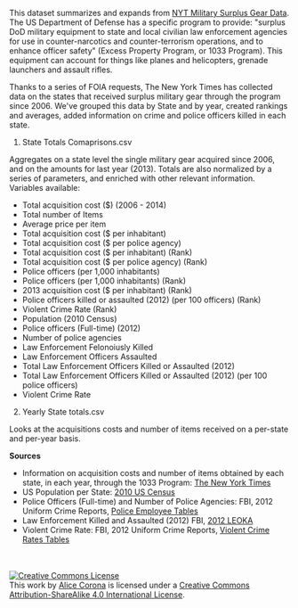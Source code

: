 This dataset summarizes and expands from [NYT Military Surplus Gear Data](https://github.com/TheUpshot/Military-Surplus-Gear).
The US Department of Defense has a specific program to provide: 
"surplus DoD military equipment to state and local civilian law enforcement agencies for use in counter-narcotics and counter-terrorism operations, and to enhance officer safety" (Excess Property Program, or 1033 Program). 
This equipment can account for things like planes and helicopters,  grenade launchers and assault rifles.

Thanks to a series of FOIA requests, The New York Times has collected data on the states that received surplus military gear through the program since 2006. 
We've grouped this data by State and by year, created rankings and averages, added information on crime and police officers killed in each state.


1. State Totals Comaprisons.csv

Aggregates on a state level the single military gear acquired since 2006, and on the amounts for last year (2013). Totals are also normalized by a series of parameters, and enriched with other relevant information.
Variables available:

  - Total acquisition cost ($) (2006 - 2014)	
  - Total number of Items	
  - Average price per item	
  - Total acquisition cost ($ per inhabitant)	
  - Total acquisition cost ($ per police agency)	
  - Total acquisition cost ($ per inhabitant) (Rank)	
  - Total acquisition cost ($ per police agency) (Rank)	
  - Police officers (per 1,000 inhabitants)	
  - Police officers (per 1,000 inhabitants) (Rank)	
  - 2013 acquisition cost ($ per inhabitant) (Rank)	
  - Police officers killed or assaulted (2012) (per 100 officers) (Rank)	
  - Violent Crime Rate (Rank)	
  - Population (2010 Census)	
  - Police officers (Full-time) (2012)	
  - Number of police agencies	
  - Law Enforcement Felonoiusly Killed	
  - Law Enforcement Officers Assaulted	
  - Total Law Enforcement Officers Killed or Assaulted (2012)
  - Total Law Enforcement Officers Killed or Assaulted (2012) (per 100 police officers)	
  - Violent Crime Rate

2. Yearly State totals.csv

Looks at the acquisitions costs and number of items received on a per-state and per-year basis.


<b>Sources</b>

- Information on acquisition costs and number of items obtained by each state, in each year, through the 1033 Program: [The New York Times](https://github.com/TheUpshot/Military-Surplus-Gear)
- US Population per State: [2010 US Census](http://www.census.gov/2010census/data/)
- Police Officers (Full-time) and Number of Police Agencies: FBI, 2012 Uniform Crime Reports, [Police Employee Tables](http://www.fbi.gov/about-us/cjis/ucr/crime-in-the-u.s/2012/crime-in-the-u.s.-2012/police_employee_data/police_employee_data)
- Law Enforcement Killed and Assaulted (2012)	FBI, [2012 LEOKA](http://www.fbi.gov/about-us/cjis/ucr/leoka/2012) 
- Violent Crime Rate: FBI, 2012 Uniform Crime Reports, [Violent Crime Rates Tables](http://www.ucrdatatool.gov/Search/Crime/State/RunCrimeOneYearofData.cfm)

<br>
<br>
<a rel="license" href="http://creativecommons.org/licenses/by-sa/4.0/"><img alt="Creative Commons License" style="border-width:0" src="https://i.creativecommons.org/l/by-sa/4.0/88x31.png" /></a><br />This <span xmlns:dct="http://purl.org/dc/terms/" href="http://purl.org/dc/dcmitype/Dataset" rel="dct:type">work</span> by <a xmlns:cc="http://creativecommons.org/ns#" property="cc:attributionName" rel="cc:attributionURL"><a href="www.alicecorona.nl">Alice Corona</a></a> is licensed under a <a rel="license" href="http://creativecommons.org/licenses/by-sa/4.0/">Creative Commons Attribution-ShareAlike 4.0 International License</a>.<br />

